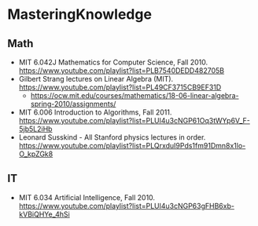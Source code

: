 # MasteringKnowledge

## Math
- MIT 6.042J Mathematics for Computer Science, Fall 2010. https://www.youtube.com/playlist?list=PLB7540DEDD482705B
- Gilbert Strang lectures on Linear Algebra (MIT). https://www.youtube.com/playlist?list=PL49CF3715CB9EF31D
  - https://ocw.mit.edu/courses/mathematics/18-06-linear-algebra-spring-2010/assignments/
- MIT 6.006 Introduction to Algorithms, Fall 2011. https://www.youtube.com/playlist?list=PLUl4u3cNGP61Oq3tWYp6V_F-5jb5L2iHb
- Leonard Susskind - All Stanford physics lectures in order. https://www.youtube.com/playlist?list=PLQrxduI9Pds1fm91Dmn8x1lo-O_kpZGk8

## IT
- MIT 6.034 Artificial Intelligence, Fall 2010. https://www.youtube.com/playlist?list=PLUl4u3cNGP63gFHB6xb-kVBiQHYe_4hSi
